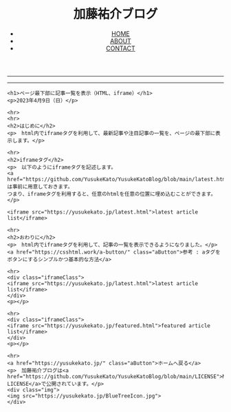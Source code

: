 <!DOCTYPE html>
<html lang="ja">
  <head>
    <!-- Google tag (gtag.js) -->
    <script async src="https://www.googletagmanager.com/gtag/js?id=G-W9H7QJT6XG"></script>
    <script>
      window.dataLayer = window.dataLayer || [];
      function gtag(){dataLayer.push(arguments);}
      gtag('js', new Date());
      gtag('config', 'G-W9H7QJT6XG');
    </script>
<!-- SNS Card -->
<meta property="og:type" content="article" />
<meta property="og:site_name" content="加藤祐介ブログ / Yusuke Kato Blog" />
<meta property="og:image" content="https://yusukekato.jp/summary.jpg" />
<meta name="twitter:card" content="summary_large_image" />
<meta name="twitter:site" content="@yusukekato_main" />
<meta name="twitter:image" content="https://yusukekato.jp/summary_large_image.png" />
<!-- 変更 -->
<meta name="twitter:title" content="ページ最下部に記事一覧を表示（HTML、iframe） / Yusuke Kato Blog" />
<meta property="og:url" content="https://yusukekato.jp/" />
<meta property="og:title" content="ページ最下部に記事一覧を表示（HTML、iframe） / Yusuke Kato Blog" />
<meta property="og:description" content="iframeタグを利用して、記事の一覧を、ページの任意の位置に表示します。iframeタグを利用すると、html内に、htmlを埋め込むことができます。" />
<meta name="twitter:description" content="iframeタグを利用して、記事の一覧を、ページの任意の位置に表示します。iframeタグを利用すると、html内に、htmlを埋め込むことができます。" />
<title>ページ最下部に記事一覧を表示（HTML、iframe） / Yusuke Kato Blog</title>
<!-- main -->
    <meta charset="utf-8">
    <meta name="description" content="iframeタグを利用して、記事の一覧を、ページの任意の位置に表示します。iframeタグを利用すると、html内に、htmlを埋め込むことができます。">
    <meta name="viewport" content="width=device-width, initial-scale=1.0">
    <link rel="icon" href="./favicon.png">
    <link rel="stylesheet" href="./style.css">
  </head>
  <body>

<header>
<h1 class="headline">
<a>加藤祐介ブログ</a>
</h1>
<ul class="nav-list">
<li class="nav-list-item">
<a href="https://yusukekato.jp/" class="bButton">HOME</a>
</li>
<li class="nav-list-item">
<a href="https://yusukekato.jp/about.html" class="bButton">ABOUT</a>
</li>
<li class="nav-list-item">
<a href="https://yusukekato.jp/form.html" class="bButton">CONTACT</a>
</li>
</ul>
</header>

<hr>
<hr>

    <h1>ページ最下部に記事一覧を表示（HTML、iframe）</h1>
    <p>2023年4月9日（日）</p>

    <hr>
    <hr>
    <h2>はじめに</h2>
    <p>　html内でiframeタグを利用して、最新記事や注目記事の一覧を、ページの最下部に表示します。</p>

    <hr>
    <h2>iframeタグ</h2>
    <p>　以下のようにiframeタグを記述します。
    <a href="https://github.com/YusukeKato/YusukeKatoBlog/blob/main/latest.html">latest.html</a>
    は事前に用意しておきます。
    つまり、iframeタグを利用すると、任意のhtmlを任意の位置に埋め込むことができます。</p>
<div class="codeClass"><pre><code>&lt;iframe src="https://yusukekato.jp/latest.html"&gt;latest article list&lt;/iframe&gt;</code></pre></div>

    <hr>
    <h2>おわりに</h2>
    <p>　html内でiframeタグを利用して、記事の一覧を表示できるようになりました。</p>
    <a href="https://csshtml.work/a-button/" class="aButton">参考 : aタグをボタンにするシンプルかつ基本的な方法</a>

    <hr>
    <div class="iframeClass">
    <iframe src="https://yusukekato.jp/latest.html">latest article list</iframe>
    </div>
    <p></p>

    <hr>
    <div class="iframeClass">
    <iframe src="https://yusukekato.jp/featured.html">featured article list</iframe>
    </div>
    <p></p>

    <hr>
    <a href="https://yusukekato.jp/" class="aButton">ホームへ戻る</a>
    <p>　加藤祐介ブログは<a href="https://github.com/YusukeKato/YusukeKatoBlog/blob/main/LICENSE">MIT LICENSE</a>で公開されています。</p>
    <div class="img">
    <img src="https://yusukekato.jp/BlueTreeIcon.jpg">
    </div>
  </body>
</html>
